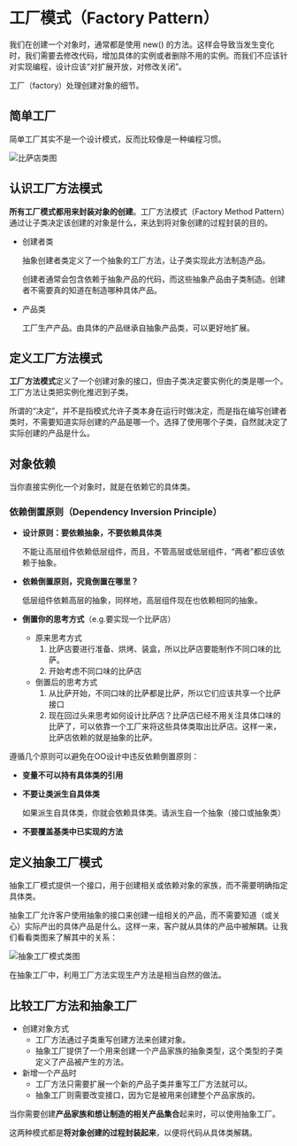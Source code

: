 # 工厂模式（Factory Pattern）

我们在创建一个对象时，通常都是使用 new() 的方法。这样会导致当发生变化时，我们需要去修改代码，增加具体的实例或者删除不用的实例。而我们不应该针对实现编程，设计应该“对扩展开放，对修改关闭”。

工厂（factory）处理创建对象的细节。

## 简单工厂

简单工厂其实不是一个设计模式，反而比较像是一种编程习惯。

![比萨店类图](http://q8id96pmj.bkt.clouddn.com/img/比萨店类图.jpg)

## 认识工厂方法模式

**所有工厂模式都用来封装对象的创建**。工厂方法模式（Factory Method Pattern）通过让子类决定该创建的对象是什么，来达到将对象创建的过程封装的目的。

- 创建者类

  抽象创建者类定义了一个抽象的工厂方法，让子类实现此方法制造产品。

  创建者通常会包含依赖于抽象产品的代码，而这些抽象产品由子类制造。创建者不需要真的知道在制造哪种具体产品。

- 产品类

  工厂生产产品。由具体的产品继承自抽象产品类，可以更好地扩展。

## 定义工厂方法模式

**工厂方法模式**定义了一个创建对象的接口，但由子类决定要实例化的类是哪一个。工厂方法让类把实例化推迟到子类。

所谓的“决定”，并不是指模式允许子类本身在运行时做决定，而是指在编写创建者类时，不需要知道实际创建的产品是哪一个。选择了使用哪个子类，自然就决定了实际创建的产品是什么。

## 对象依赖

当你直接实例化一个对象时，就是在依赖它的具体类。

### 依赖倒置原则（Dependency Inversion Principle）

- **设计原则：要依赖抽象，不要依赖具体类**

  不能让高层组件依赖低层组件，而且，不管高层或低层组件，“两者”都应该依赖于抽象。

- **依赖倒置原则，究竟倒置在哪里？**

  低层组件依赖高层的抽象，同样地，高层组件现在也依赖相同的抽象。

- **倒置你的思考方式**（e.g.要实现一个比萨店）

  - 原来思考方式
    1. 比萨店要进行准备、烘烤、装盒，所以比萨店要能制作不同口味的比萨。
    2. 开始考虑不同口味的比萨店
  - 倒置后的思考方式
    1. 从比萨开始，不同口味的比萨都是比萨，所以它们应该共享一个比萨接口
    2. 现在回过头来思考如何设计比萨店？比萨店已经不用关注具体口味的比萨了，可以依靠一个工厂来将这些具体类取出比萨店。这样一来，比萨店依赖的就是抽象的比萨。

遵循几个原则可以避免在OO设计中违反依赖倒置原则：

- **变量不可以持有具体类的引用**

- **不要让类派生自具体类**

  如果派生自具体类，你就会依赖具体类。请派生自一个抽象（接口或抽象类）

- **不要覆盖基类中已实现的方法**

## 定义抽象工厂模式

抽象工厂模式提供一个接口，用于创建相关或依赖对象的家族，而不需要明确指定具体类。

抽象工厂允许客户使用抽象的接口来创建一组相关的产品，而不需要知道（或关心）实际产出的具体产品是什么。这样一来，客户就从具体的产品中被解耦。让我们看看类图来了解其中的关系：

![抽象工厂模式类图](http://q8id96pmj.bkt.clouddn.com/img/抽象工厂模式类图.jpg)

在抽象工厂中，利用工厂方法实现生产方法是相当自然的做法。

## 比较工厂方法和抽象工厂

- 创建对象方式
  - 工厂方法通过子类重写创建方法来创建对象。
  - 抽象工厂提供了一个用来创建一个产品家族的抽象类型，这个类型的子类定义了产品被产生的方法。
- 新增一个产品时
  - 工厂方法只需要扩展一个新的产品子类并重写工厂方法就可以。
  - 抽象工厂则需要改变接口，因为它是被用来创建整个产品家族的。

当你需要创建**产品家族和想让制造的相关产品集合**起来时，可以使用抽象工厂。

这两种模式都是**将对象创建的过程封装起来**，以便将代码从具体类解耦。

